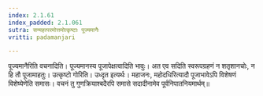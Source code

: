 ```yaml
---
index: 2.1.61
index_padded: 2.1.061
sutra: सन्महत्परमोत्तमोत्कृष्टाः पूज्यमानैः
vritti: padamanjari

---
```

  पूज्यमानैरिति वचनादिति। पूज्यमानस्य पूजापेक्षत्वादिति भावुः। अत एव सदिति स्वरूपग्रहणं न शतृशानचोः, न हि तौ पूजामाहतुः। उत्कृष्टो गोरिति। उध्दृत इत्यर्थः। महाजनः, महोदधिरित्यादौ पूजाभावेऽपि विशेषणं विशेष्येणेति समासः। वचनं तु गुणक्रियाश्बदैरपि समासे सदादीनामेव पूर्वनिपातनियमार्थम्॥